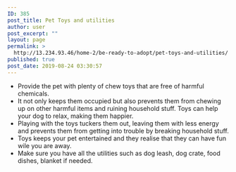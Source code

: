 ```yaml
---
ID: 385
post_title: Pet Toys and utilities
author: user
post_excerpt: ""
layout: page
permalink: >
  http://13.234.93.46/home-2/be-ready-to-adopt/pet-toys-and-utilities/
published: true
post_date: 2019-08-24 03:30:57
---
```

<ul><li style="font-weight: 400;">Provide the pet with plenty of chew toys that are free of harmful chemicals.</li><li style="font-weight: 400;">It not only keeps them occupied but also prevents them from chewing up on other harmful items and ruining household stuff. Toys can help your dog to relax, making them happier. </li><li style="font-weight: 400;">Playing with the toys tuckers them out, leaving them with less energy and prevents them from getting into trouble by breaking household stuff.</li><li style="font-weight: 400;">Toys keeps your pet entertained and they realise that they can have fun wile you are away.</li><li style="font-weight: 400;">Make sure you have all the utilities such as dog leash, dog crate, food dishes, blanket if needed.</li></ul>